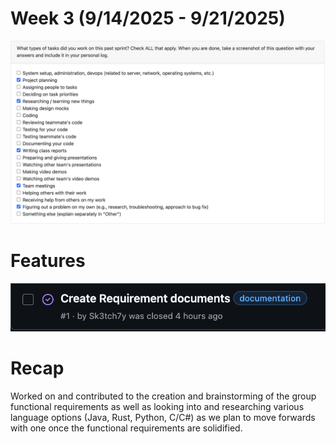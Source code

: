 # Week 3 (9/14/2025 - 9/21/2025)

![Week Three Tasks](WeekThreeTasks.png)

# Features

![Week Three Issues](WeekThreeIssueTask.png)

# Recap

Worked on and contributed to the creation and brainstorming of the group functional requirements as well as looking into and researching various language options (Java, Rust, Python, C/C#) as we plan to move forwards with one once the functional requirements are solidified.
